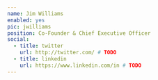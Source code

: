 ```yaml
---
name: Jim Williams
enabled: yes
pic: jwilliams
position: Co-Founder & Chief Executive Officer
social:
  - title: twitter
    url: http://twitter.com/ # TODO
  - title: linkedin
    url: https://www.linkedin.com/in # TODO
---
```

